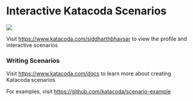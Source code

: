 # Interactive Katacoda Scenarios

[![](http://shields.katacoda.com/katacoda/siddharthbhavsar/count.svg)](https://www.katacoda.com/siddharthbhavsar "Get your profile on Katacoda.com")

Visit https://www.katacoda.com/siddharthbhavsar to view the profile and interactive scenarios

### Writing Scenarios
Visit https://www.katacoda.com/docs to learn more about creating Katacoda scenarios

For examples, visit https://github.com/katacoda/scenario-example
